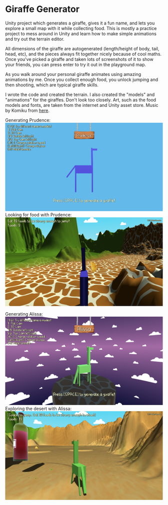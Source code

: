 # Giraffe Generator 

Unity project which generates a giraffe, gives it a fun name, and lets you explore a small map with it while collecting food. This is mostly a practice project to mess around in Unity and learn how to make simple animations and try out the terrain editor.

All dimensions of the giraffe are autogenerated (length/height of body, tail, head, etc), and the pieces always fit together nicely because of cool maths. Once you've picked a giraffe and taken lots of screenshots of it to show your friends, you can press enter to try it out in the playground map. 

As you walk around your personal giraffe animates using amazing animations by me. Once you collect enough food, you unlock jumping and then shooting, which are typical giraffe skills.

I wrote the code and created the terrain. I also created the "models" and "animations" for the giraffes. Don't look too closely. Art, such as the food models and fonts, are taken from the internet and Unity asset store. Music by Komiku from [here](https://www.chosic.com/free-music/all/).


Generating Prudence:
![Prudence](https://github.com/benrmartin1/GiraffeMaker/blob/main/prudence.png?raw=true)
Looking for food with Prudence:
![Prudence](https://github.com/benrmartin1/GiraffeMaker/blob/main/prudence_gameplay.png?raw=true)

Generating Alissa:
![Alissa](https://github.com/benrmartin1/GiraffeMaker/blob/main/alissa.png?raw=true)
Exploring the desert with Alissa:
![Alissa](https://github.com/benrmartin1/GiraffeMaker/blob/main/alissa_gameplay.png?raw=true)
